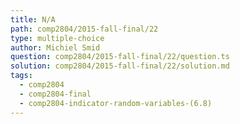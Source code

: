 ```yaml
---
title: N/A
path: comp2804/2015-fall-final/22
type: multiple-choice
author: Michiel Smid
question: comp2804/2015-fall-final/22/question.ts
solution: comp2804/2015-fall-final/22/solution.md
tags:
  - comp2804
  - comp2804-final
  - comp2804-indicator-random-variables-(6.8)
---
```

